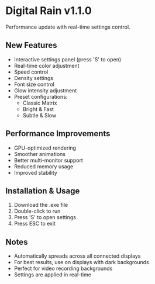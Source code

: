 # Digital Rain v1.1.0

Performance update with real-time settings control.

## New Features
- Interactive settings panel (press 'S' to open)
- Real-time color adjustment
- Speed control
- Density settings
- Font size control
- Glow intensity adjustment
- Preset configurations:
  - Classic Matrix
  - Bright & Fast
  - Subtle & Slow

## Performance Improvements
- GPU-optimized rendering
- Smoother animations
- Better multi-monitor support
- Reduced memory usage
- Improved stability

## Installation & Usage
1. Download the .exe file
2. Double-click to run
3. Press 'S' to open settings
4. Press ESC to exit

## Notes
- Automatically spreads across all connected displays
- For best results, use on displays with dark backgrounds
- Perfect for video recording backgrounds
- Settings are applied in real-time 
